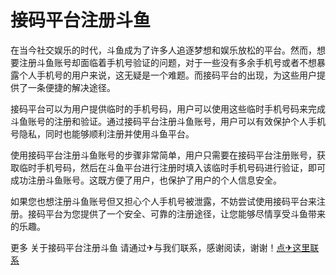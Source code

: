 # 接码平台注册斗鱼

在当今社交娱乐的时代，斗鱼成为了许多人追逐梦想和娱乐放松的平台。然而，想要注册斗鱼账号却面临着手机号验证的问题，对于一些没有多余手机号或者不想暴露个人手机号的用户来说，这无疑是一个难题。而接码平台的出现，为这些用户提供了一条便捷的解决途径。

接码平台可以为用户提供临时的手机号码，用户可以使用这些临时手机号码来完成斗鱼账号的注册和验证。通过接码平台注册斗鱼账号，用户可以有效保护个人手机号隐私，同时也能够顺利注册并使用斗鱼平台。

使用接码平台注册斗鱼账号的步骤非常简单，用户只需要在接码平台注册账号，获取临时手机号码，然后在斗鱼平台进行注册时填入该临时手机号码进行验证，即可成功注册斗鱼账号。这既方便了用户，也保护了用户的个人信息安全。

如果您也想注册斗鱼账号但又担心个人手机号被泄露，不妨尝试使用接码平台来注册。接码平台为您提供了一个安全、可靠的注册途径，让您能够尽情享受斗鱼带来的乐趣。

更多 关于接码平台注册斗鱼 请通过✈与我们联系，感谢阅读，谢谢！[点✈这里联系](https://a.k02.cc)